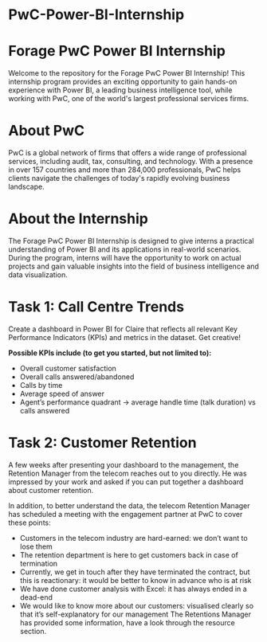 # PwC-Power-BI-Internship

# Forage PwC Power BI Internship
Welcome to the repository for the Forage PwC Power BI Internship! This internship program provides an exciting opportunity to gain hands-on experience with Power BI, a leading business intelligence tool, while working with PwC, one of the world's largest professional services firms.

# About PwC
PwC is a global network of firms that offers a wide range of professional services, including audit, tax, consulting, and technology. With a presence in over 157 countries and more than 284,000 professionals, PwC helps clients navigate the challenges of today's rapidly evolving business landscape.

# About the Internship
The Forage PwC Power BI Internship is designed to give interns a practical understanding of Power BI and its applications in real-world scenarios. During the program, interns will have the opportunity to work on actual projects and gain valuable insights into the field of business intelligence and data visualization.

# Task 1: Call Centre Trends

Create a dashboard in Power BI for Claire that reflects all relevant Key Performance Indicators (KPIs) and metrics in the dataset. Get creative!

**Possible KPIs include (to get you started, but not limited to):**

- Overall customer satisfaction
- Overall calls answered/abandoned
- Calls by time
- Average speed of answer
- Agent’s performance quadrant -> average handle time (talk duration) vs calls answered


# Task 2: Customer Retention
A few weeks after presenting your dashboard to the management, the Retention Manager from the telecom reaches out to you directly. He was impressed by your work and asked if you can put together a dashboard about customer retention.

In addition, to better understand the data, the telecom Retention Manager has scheduled a meeting with the engagement partner at PwC to cover these points:

- Customers in the telecom industry are hard-earned: we don’t want to lose them
- The retention department is here to get customers back in case of termination
- Currently, we get in touch after they have terminated the contract, but this is reactionary: it would be better to know in advance who is at risk
- We have done customer analysis with Excel: it has always ended in a dead-end
- We would like to know more about our customers: visualised clearly so that it’s self-explanatory for our management The Retentions Manager has provided some information, have a look through the resource section.
